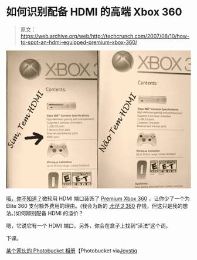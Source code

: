 # 如何识别配备 HDMI 的高端 Xbox 360 

> 原文：<https://web.archive.org/web/http://techcrunch.com/2007/08/10/how-to-spot-an-hdmi-equipped-premium-xbox-360/>

[![360temounaotem.jpg](img/3d4aa2c69d08e0aba65998449833c341.png)](https://web.archive.org/web/20140109151526/http://tctechcrunch2011.files.wordpress.com/2007/08/360temounaotem.jpg "360temounaotem.jpg")

[哦，你不知道？](https://web.archive.org/web/20140109151526/http://youtube.com/watch?v=g_e9oVZFa8Y)微软用 HDMI 端口装饰了 [Premium Xbox 360](https://web.archive.org/web/20140109151526/http://crunchgear.com/2007/08/09/crunchdeals-xbox-360-premium-32999/) ，让你少了一个为 Elite 360 支付额外费用的理由。(我会为新的 [*光环 3* 360](https://web.archive.org/web/20140109151526/http://crunchgear.com/2007/08/09/high-rez-halo-3-xbox-360-pics/) 存钱，但这只是我的想法。)如何辨别配备 HDMI 的溢价？

嗯，它说它有一个 HDMI 端口。另外，你会在盒子上找到“泽法”这个词。

下课。

[某个家伙的 Photobucket 相册](https://web.archive.org/web/20140109151526/http://s173.photobucket.com/albums/w50/wonderkins/)【Photobucket via[Joystiq](https://web.archive.org/web/20140109151526/http://www.joystiq.com/2007/08/10/spot-the-hdmi-enabled-xbox-360-premium-at-retail/)